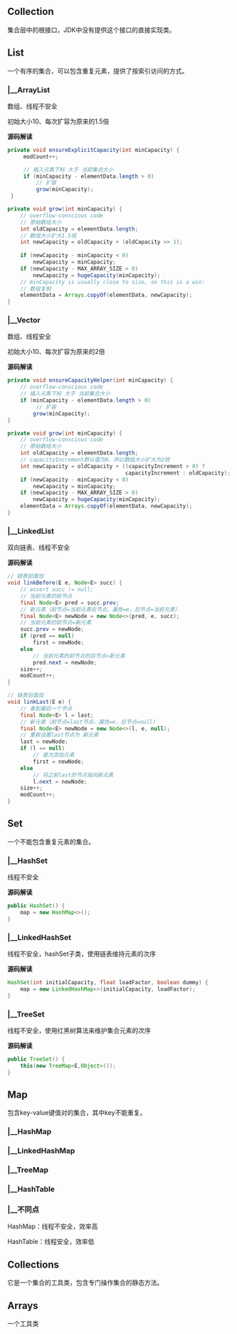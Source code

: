 ## Collection

集合层中的根接口，JDK中没有提供这个接口的直接实现类。



## List

一个有序的集合，可以包含重复元素，提供了按索引访问的方式。

### |__ArrayList

数组、线程不安全

初始大小10、每次扩容为原来的1.5倍

**源码解读**

```java
private void ensureExplicitCapacity(int minCapacity) {
     modCount++;

     // 插入元素下标 大于 当前集合大小
     if (minCapacity - elementData.length > 0)
		 // 扩容
         grow(minCapacity);
 }

private void grow(int minCapacity) {
    // overflow-conscious code
    // 原始数组大小
    int oldCapacity = elementData.length;
    // 数组大小扩大1.5倍
    int newCapacity = oldCapacity + (oldCapacity >> 1);
    
    if (newCapacity - minCapacity < 0)
        newCapacity = minCapacity;
    if (newCapacity - MAX_ARRAY_SIZE > 0)
        newCapacity = hugeCapacity(minCapacity);
    // minCapacity is usually close to size, so this is a win:
    // 数组复制
    elementData = Arrays.copyOf(elementData, newCapacity);
}
```

### |__Vector

数组、线程安全

初始大小10、每次扩容为原来的2倍

**源码解读**

```java
private void ensureCapacityHelper(int minCapacity) {
    // overflow-conscious code
    // 插入元素下标 大于 当前集合大小
    if (minCapacity - elementData.length > 0)
         // 扩容
        grow(minCapacity);
}

private void grow(int minCapacity) {
    // overflow-conscious code
    // 原始数组大小
    int oldCapacity = elementData.length;
    // capacityIncrement默认值为0，所以数组大小扩大为2倍 
    int newCapacity = oldCapacity + ((capacityIncrement > 0) ?
                                     capacityIncrement : oldCapacity);
    if (newCapacity - minCapacity < 0)
        newCapacity = minCapacity;
    if (newCapacity - MAX_ARRAY_SIZE > 0)
        newCapacity = hugeCapacity(minCapacity);
    elementData = Arrays.copyOf(elementData, newCapacity);
}
```

### |__LinkedList

双向链表、线程不安全

**源码解读**

```java
// 链表前面加
void linkBefore(E e, Node<E> succ) {
    // assert succ != null;
    // 当前元素的前节点
    final Node<E> pred = succ.prev;
    // 新元素（前节点=当前元素右节点，属性=e，后节点=当前元素）
    final Node<E> newNode = new Node<>(pred, e, succ);
    // 当前元素的前节点=新元素
    succ.prev = newNode;
    if (pred == null)
        first = newNode;
    else
        // 当前元素的前节点的后节点=新元素
        pred.next = newNode;
    size++;
    modCount++;
}

// 链表后面加
void linkLast(E e) {
    // 拿到最后一个节点
    final Node<E> l = last;
    // 新元素（前节点=last节点，属性=e，后节点=null）
    final Node<E> newNode = new Node<>(l, e, null);
    // 重新设置last节点为 新元素
    last = newNode;
    if (l == null)
        // 首次添加元素
        first = newNode;
    else
        // 将之前last的节点指向新元素
        l.next = newNode;
    size++;
    modCount++;
}
```



## Set

一个不能包含重复元素的集合。

### |__HashSet

线程不安全

**源码解读**

```java
public HashSet() {
    map = new HashMap<>();
}
```

### |__LinkedHashSet

线程不安全，hashSet子类，使用链表维持元素的次序

**源码解读**

```java
HashSet(int initialCapacity, float loadFactor, boolean dummy) {
    map = new LinkedHashMap<>(initialCapacity, loadFactor);
}
```

### |__TreeSet

线程不安全，使用红黑树算法来维护集合元素的次序

**源码解读**

```java
public TreeSet() {
    this(new TreeMap<E,Object>());
}
```





## Map

包含key-value键值对的集合，其中key不能重复。

### |__HashMap



### |__LinkedHashMap



### |__TreeMap



### |__HashTable



### |__不同点

HashMap：线程不安全，效率高

HashTable：线程安全，效率低



## Collections

它是一个集合的工具类，包含专门操作集合的静态方法。



## Arrays

一个工具类

